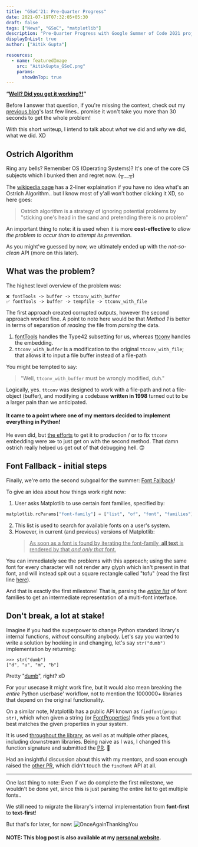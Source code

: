 ```yaml
---
title: "GSoC'21: Pre-Quarter Progress"
date: 2021-07-19T07:32:05+05:30
draft: false
tags: ["News", "GSoC", "matplotlib"]
description: "Pre-Quarter Progress with Google Summer of Code 2021 project under NumFOCUS: Aitik Gupta"
displayInList: true
author: ["Aitik Gupta"]

resources:
  - name: featuredImage
    src: "AitikGupta_GSoC.png"
    params:
      showOnTop: true
---
```


**“<ins>Well? Did you get it working?!</ins>”**

Before I answer that question, if you're missing the context, check out my [previous blog](../gsoc_2021_midterm/)'s last few lines.. promise it won't take you more than 30 seconds to get the whole problem!

With this short writeup, I intend to talk about _what_ we did and _why_ we did, what we did. XD

## Ostrich Algorithm

Ring any bells? Remember OS (Operating Systems)? It's one of the core CS subjects which I bunked then and regret now. (╥﹏╥)

The [wikipedia page](https://en.wikipedia.org/wiki/Ostrich_algorithm) has a 2-liner explaination if you have no idea what's an Ostrich Algorithm.. but I know most of y'all won't bother clicking it XD, so here goes:

> Ostrich algorithm is a strategy of ignoring potential problems by "sticking one's head in the sand and pretending there is no problem"

An important thing to note: it is used when it is more **cost-effective** to _allow the problem to occur than to attempt its prevention_.

As you might've guessed by now, we ultimately ended up with the _not-so-clean_ API (more on this later).

## What was the problem?

The highest level overview of the problem was:

```
❌ fontTools -> buffer -> ttconv_with_buffer
✅ fontTools -> buffer -> tempfile -> ttconv_with_file
```

The first approach created corrupted outputs, however the second approach worked fine. A point to note here would be that _Method 1_ is better in terms of separation of _reading_ the file from _parsing_ the data.

1. [fontTools](https://github.com/fonttools/fonttools) handles the Type42 subsetting for us, whereas [ttconv](https://github.com/matplotlib/matplotlib/tree/master/extern/ttconv) handles the embedding.
2. `ttconv_with_buffer` is a modification to the original `ttconv_with_file`; that allows it to input a file buffer instead of a file-path

You might be tempted to say:

> "Well, `ttconv_with_buffer` must be wrongly modified, duh."

Logically, yes. `ttconv` was designed to work with a file-path and not a file-object (buffer), and modifying a codebase **written in 1998** turned out to be a larger pain than we anticipated.

#### It came to a point where one of my mentors decided to implement everything in Python!

He even did, but <ins>the efforts</ins> to get it to production / or to fix `ttconv` embedding were ⋙ to just get on with the second method. That damn ostrich really helped us get out of that debugging hell. 🙃

## Font Fallback - initial steps

Finally, we're onto the second subgoal for the summer: [Font Fallback](https://www.w3schools.com/css/css_font_fallbacks.asp)!

To give an idea about how things work right now:

1. User asks Matplotlib to use certain font families, specified by:

```python
matplotlib.rcParams["font-family"] = ["list", "of", "font", "families"]
```

2. This list is used to search for available fonts on a user's system.
3. However, in current (and previous) versions of Matplotlib:
   > <ins>As soon as a font is found by iterating the font-family, **all text** is rendered by that _and only that_ font.</ins>

You can immediately see the problems with this approach; using the same font for every character will not render any glyph which isn't present in that font, and will instead spit out a square rectangle called "tofu" (read the first line [here](https://www.google.com/get/noto/)).

And that is exactly the first milestone! That is, parsing the _<ins>entire list</ins>_ of font families to get an intermediate representation of a multi-font interface.

## Don't break, a lot at stake!

Imagine if you had the superpower to change Python standard library's internal functions, _without_ consulting anybody. Let's say you wanted to write a solution by hooking in and changing, let's say `str("dumb")` implementation by returning:

```ipython
>>> str("dumb")
["d", "u", "m", "b"]
```

Pretty "<ins>dumb</ins>", right? xD

For your usecase it might work fine, but it would also mean breaking the _entire_ Python userbase' workflow, not to mention the 1000000+ libraries that depend on the original functionality.

On a similar note, Matplotlib has a public API known as `findfont(prop: str)`, which when given a string (or [FontProperties](https://matplotlib.org/stable/api/font_manager_api.html#matplotlib.font_manager.FontProperties)) finds you a font that best matches the given properties in your system.

It is used <ins>throughout the library</ins>, as well as at multiple other places, including downstream libraries. Being naive as I was, I changed this function signature and submitted the [PR](https://github.com/matplotlib/matplotlib/pull/20496). 🥲

Had an insightful discussion about this with my mentors, and soon enough raised the [other PR](https://github.com/matplotlib/matplotlib/pull/20549), which didn't touch the `findfont` API at all.

---

One last thing to note: Even if we do complete the first milestone, we wouldn't be done yet, since this is just parsing the entire list to get multiple fonts..

We still need to migrate the library's internal implementation from **font-first** to **text-first**!

But that's for later, for now:
![OnceAgainThankingYou ](https://user-images.githubusercontent.com/43996118/126441988-5a2067fd-055e-44e5-86e9-4dddf47abc9d.png)

#### NOTE: This blog post is also available at my [personal website](https://aitikgupta.github.io/gsoc-pre-quarter/).

